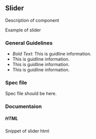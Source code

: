 
## Slider

Description of component

Example of slider



### General Guidelines

- _Bold Text:_ This is guidline information.
- This is guidline information.
- This is guidline information.
- This is guidline information.




### Spec file

Spec file should be here.



### Documentaion

##### HTML

Snippet of slider html
